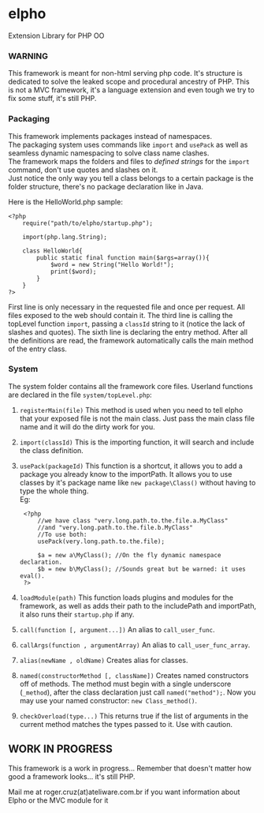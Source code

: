 elpho
=====

Extension Library for PHP OO

### WARNING
This framework is meant for non-html serving php code.
It's structure is dedicated to solve the leaked scope and procedural ancestry of PHP.
This is not a MVC framework, it's a language extension and even tough we try to fix some stuff, it's still PHP.

### Packaging
This framework implements packages instead of namespaces.<br/>
The packaging system uses commands like `import` and `usePack` as well as seamless dynamic namespacing to solve class name clashes.<br/>
The framework maps the folders and files to *defined strings* for the `import` command, don't use quotes and slashes on it.<br/>
Just notice the only way you tell a class belongs to a certain package is the folder structure, there's no package declaration like in Java.

Here is the HelloWorld.php sample:

	<?php
		require("path/to/elpho/startup.php");
		
		import(php.lang.String);
		
		class HelloWorld{
			public static final function main($args=array()){
				$word = new String("Hello World!");
				print($word);
			}
		}
	?>
First line is only necessary in the requested file and once per request. All files exposed to the web should contain it.
The third line is calling the topLevel function `import`, passing a `classId` string to it (notice the lack of slashes and quotes).
The sixth line is declaring the entry method. After all the definitions are read, the framework automatically calls the main method of the entry class.

### System
The system folder contains all the framework core files.
Userland functions are declared in the file `system/topLevel.php`:

1. `registerMain(file)`
   This method is used when you need to tell elpho that your exposed file is not the main class.
Just pass the main class file name and it will do the dirty work for you.

2. `import(classId)`
   This is the importing function, it will search and include the class definition.

3. `usePack(packageId)`
   This function is a shortcut, it allows you to add a package you already know to the importPath.
   It allows you to use classes by it's package name like `new package\Class()` without having to type the whole thing.  
   Eg:


		<?php
			//we have class "very.long.path.to.the.file.a.MyClass"
			//and "very.long.path.to.the.file.b.MyClass"
			//To use both:
			usePack(very.long.path.to.the.file);
			
			$a = new a\MyClass(); //On the fly dynamic namespace declaration.
			$b = new b\MyClass(); //Sounds great but be warned: it uses eval().
		?>

4. `loadModule(path)`
   This function loads plugins and modules for the framework, as well as adds their path to the includePath and importPath, it also runs their `startup.php` if any.

5. `call(function [, argument...])`
   An alias to `call_user_func`.

6. `callArgs(function , argumentArray)`
   An alias to `call_user_func_array`.

7. `alias(newName , oldName)`
   Creates alias for classes.

8. `named(constructorMethod [, className])`
   Creates named constructors off of methods.
   The method must begin with a single underscore (`_method`), after the class declaration just call `named("method");`.
   Now you may use your named constructor: `new Class_method()`.

9. `checkOverload(type...)`
   This returns true if the list of arguments in the current method matches the types passed to it. Use with caution.

## WORK IN PROGRESS
This framework is a work in progress...
Remember that doesn't matter how good a framework looks... it's still PHP.

Mail me at roger.cruz(at)ateliware.com.br if you want information about Elpho or the MVC module for it
